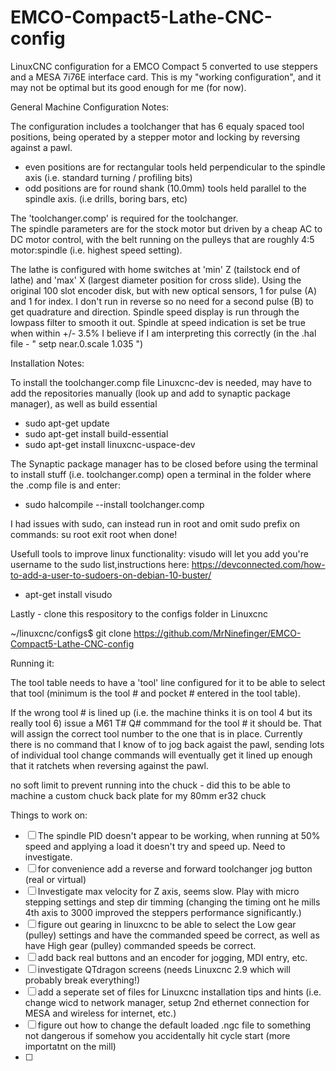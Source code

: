 # EMCO-Compact5-Lathe-CNC-config
LinuxCNC configuration for a EMCO Compact 5 converted to use steppers and a MESA 7i76E interface card.
This is my "working configuration", and it may not be optimal but its good enough for me (for now).

General Machine Configuration Notes:

The configuration includes a toolchanger that has 6 equaly spaced tool positions, being operated by a stepper motor and locking by reversing against a pawl.
- even positions are for rectangular tools held perpendicular to the spindle axis (i.e. standard turning / profiling bits)
- odd positions are for round shank (10.0mm) tools held parallel to the spindle axis. (i.e drills, boring bars, etc)

The 'toolchanger.comp' is required for the toolchanger.  
The spindle parameters are for the stock motor but driven by a cheap AC to DC motor control, with the belt running on the pulleys that are roughly 4:5 motor:spindle (i.e. highest speed setting).

The lathe is configured with home switches at 'min' Z (tailstock end of lathe) and 'max' X (largest diameter position for cross slide).
Using the original 100 slot encoder disk, but with new optical sensors, 1 for pulse (A) and 1 for index. I don't run in reverse so no need for a second pulse (B) to get quadrature and direction.
Spindle speed display is run through the lowpass filter to smooth it out.
Spindle at speed indication is set be true when within +/- 3.5% I believe if I am interpreting this correctly (in the .hal file - "  setp near.0.scale 1.035 ")

Installation Notes:

To install the toolchanger.comp file Linuxcnc-dev is needed, may have to add the repositories manually (look up and add to synaptic package manager), as well as build essential

- sudo apt-get update
- sudo apt-get install build-essential
- sudo apt-get install linuxcnc-uspace-dev

The Synaptic package manager has to be closed before using the terminal to install stuff (i.e. toolchanger.comp)
open a terminal in the folder where the .comp file is and enter:

- sudo halcompile --install toolchanger.comp

I had issues with sudo, can instead run in root and omit sudo prefix on commands:  su root
exit root when done!

Usefull tools to improve linux functionality:
visudo will let you add you're username to the sudo list,instructions here: https://devconnected.com/how-to-add-a-user-to-sudoers-on-debian-10-buster/
- apt-get install visudo

Lastly - clone this respository to the configs folder in Linuxcnc

~/linuxcnc/configs$ git clone https://github.com/MrNinefinger/EMCO-Compact5-Lathe-CNC-config

Running it:

The tool table needs to have a 'tool' line configured for it to be able to select that tool (minimum is the tool # and pocket # entered in the tool table).

If the wrong tool # is lined up (i.e. the machine thinks it is on tool 4 but its really tool 6) issue a M61 T# Q# commmand for the tool # it should be. That will assign the correct tool number to the one that is in place.
Currently there is no command that I know of to jog back agaist the pawl, sending lots of individual tool change commands will eventually get it lined up enough that it ratchets when reversing against the pawl.  

no soft limit to prevent running into the chuck - did this to be able to machine a custom chuck back plate for my 80mm er32 chuck 

Things to work on:

- [ ]  The spindle PID doesn't appear to be working,  when running at 50% speed and applying a load it doesn't try and speed up.  Need to investigate.
- [ ]  for convenience add a reverse and forward toolchanger jog button (real or virtual)
- [ ]  Investigate max velocity for Z axis, seems slow.  Play with micro stepping settings and step dir timming (changing the timing ont he mills 4th axis to 3000 improved the steppers performance significantly.)
- [ ]  figure out gearing in linuxcnc to be able to select the Low gear (pulley) settings and have the commanded speed be correct, as well as have High gear (pulley) commanded speeds be correct.
- [ ]  add back real buttons and an encoder for jogging, MDI entry, etc.
- [ ]  investigate QTdragon screens (needs Linuxcnc 2.9  which will probably break everything!)
- [ ]  add a seperate set of files for Linuxcnc installation tips and hints (i.e. change wicd to network manager, setup 2nd ethernet connection for MESA and wireless for internet, etc.)
- [ ]  figure out how to change the default loaded .ngc file to something not dangerous if somehow you accidentally hit cycle start (more importatnt on the mill)
- [ ] 
